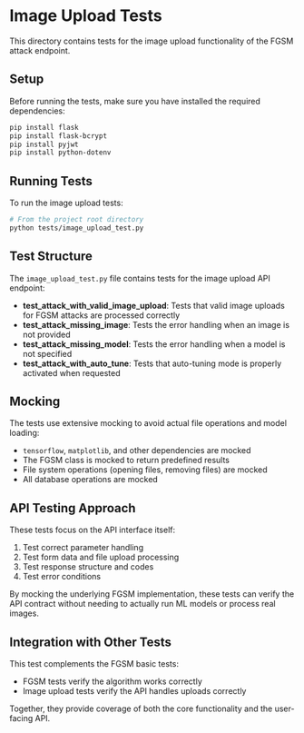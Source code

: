 # Image Upload Tests

This directory contains tests for the image upload functionality of the FGSM attack endpoint.

## Setup

Before running the tests, make sure you have installed the required dependencies:

```bash
pip install flask
pip install flask-bcrypt
pip install pyjwt
pip install python-dotenv
```

## Running Tests

To run the image upload tests:

```bash
# From the project root directory
python tests/image_upload_test.py
```

## Test Structure

The `image_upload_test.py` file contains tests for the image upload API endpoint:

- **test_attack_with_valid_image_upload**: Tests that valid image uploads for FGSM attacks are processed correctly
- **test_attack_missing_image**: Tests the error handling when an image is not provided
- **test_attack_missing_model**: Tests the error handling when a model is not specified
- **test_attack_with_auto_tune**: Tests that auto-tuning mode is properly activated when requested

## Mocking

The tests use extensive mocking to avoid actual file operations and model loading:

- `tensorflow`, `matplotlib`, and other dependencies are mocked
- The FGSM class is mocked to return predefined results
- File system operations (opening files, removing files) are mocked
- All database operations are mocked

## API Testing Approach

These tests focus on the API interface itself:

1. Test correct parameter handling
2. Test form data and file upload processing
3. Test response structure and codes
4. Test error conditions

By mocking the underlying FGSM implementation, these tests can verify the API contract without needing to actually run ML models or process real images.

## Integration with Other Tests

This test complements the FGSM basic tests:
- FGSM tests verify the algorithm works correctly
- Image upload tests verify the API handles uploads correctly

Together, they provide coverage of both the core functionality and the user-facing API. 